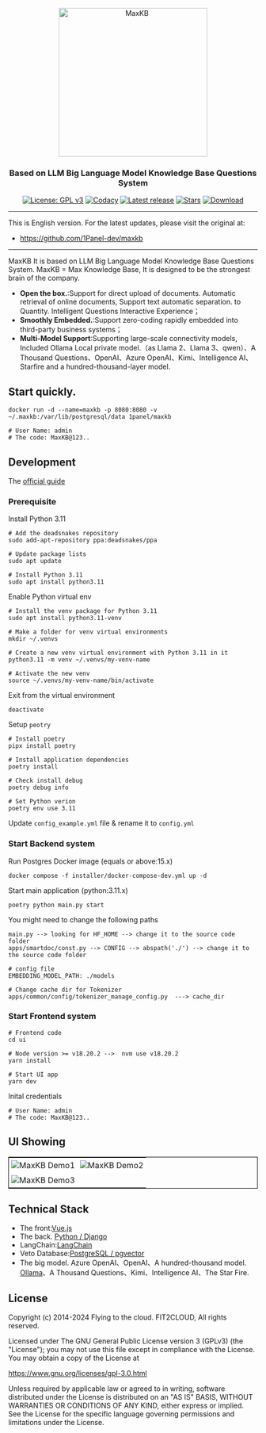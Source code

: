 <p align="center"><img src= "https://github.com/1Panel-dev/maxkb/assets/52996290/c0694996-0eed-40d8-b369-322bf2a380bf" alt="MaxKB" width="300" /></p>
<h3 align="center">Based on LLM Big Language Model Knowledge Base Questions System</h3>
<p align="center">
  <a href="https://www.gnu.org/licenses/old-licenses/gpl-3.0"><img src="https://img.shields.io/github/license/1Panel-dev/maxkb?color=%231890FF" alt="License: GPL v3"></a>
  <a href="https://app.codacy.com/gh/1Panel-dev/maxkb?utm_source=github.com&utm_medium=referral&utm_content=1Panel-dev/maxkb&utm_campaign=Badge_Grade_Dashboard"><img src="https://app.codacy.com/project/badge/Grade/da67574fd82b473992781d1386b937ef" alt="Codacy"></a>
  <a href="https://github.com/1Panel-dev/maxkb/releases/latest"><img src="https://img.shields.io/github/v/release/1Panel-dev/maxkb" alt="Latest release"></a>
  <a href="https://github.com/1Panel-dev/maxkb"><img src="https://img.shields.io/github/stars/1Panel-dev/maxkb?color=%231890FF&style=flat-square" alt="Stars"></a>    
  <a href="https://hub.docker.com/r/1panel/maxkb"><img src="https://img.shields.io/docker/pulls/1panel/maxkb?label=downloads" alt="Download"></a>  
</p>

<hr/>
This is English version. For the latest updates, please visit the original at:

 - <https://github.com/1Panel-dev/maxkb>

<hr>
MaxKB It is based on LLM Big Language Model Knowledge Base Questions System. MaxKB = Max Knowledge Base, It is designed to be the strongest brain of the company. 

- **Open the box.**:Support for direct upload of documents. Automatic retrieval of online documents, Support text automatic separation. to Quantity. Intelligent Questions Interactive Experience；
- **Smoothly Embedded.**:Support zero-coding rapidly embedded into third-party business systems；
- **Multi-Model Support**:Supporting large-scale connectivity models, Included Ollama Local private model.（as Llama 2、Llama 3、qwen）、A Thousand Questions、OpenAI、Azure OpenAI、Kimi、Intelligence AI、Starfire and a hundred-thousand-layer model. 

## Start quickly.

```
docker run -d --name=maxkb -p 8080:8080 -v ~/.maxkb:/var/lib/postgresql/data 1panel/maxkb

# User Name: admin
# The code: MaxKB@123..
```

## Development

The [official guide](https://github.com/1Panel-dev/MaxKB/wiki/%E5%BC%80%E5%8F%91%E7%8E%AF%E5%A2%83%E6%90%AD%E5%BB%BA)

### Prerequisite

Install Python 3.11

```
# Add the deadsnakes repository
sudo add-apt-repository ppa:deadsnakes/ppa

# Update package lists
sudo apt update

# Install Python 3.11
sudo apt install python3.11
```

Enable Python virtual env

```
# Install the venv package for Python 3.11
sudo apt install python3.11-venv

# Make a folder for venv virtual environments
mkdir ~/.venvs

# Create a new venv virtual environment with Python 3.11 in it
python3.11 -m venv ~/.venvs/my-venv-name

# Activate the new venv
source ~/.venvs/my-venv-name/bin/activate
```
Exit from the virtual environment

```deactivate```

Setup `peotry`

```
# Install poetry
pipx install poetry

# Install application dependencies
poetry install

# Check install debug
poetry debug info

# Set Python verion
poetry env use 3.11
```

Update `config_example.yml` file & rename it to `config.yml`

### Start Backend system

Run Postgres Docker image (equals or above:15.x)  

```docker compose -f installer/docker-compose-dev.yml up -d```

Start main application (python:3.11.x)

```poetry python main.py start```

You might need to change the following paths
```
main.py --> looking for HF_HOME --> change it to the source code folder 
apps/smartdoc/const.py --> CONFIG --> abspath('./') --> change it to the source code folder

# config file
EMBEDDING_MODEL_PATH: ./models

# Change cache dir for Tokenizer
apps/common/config/tokenizer_manage_config.py  ---> cache_dir
```

### Start Frontend system

```
# Frontend code
cd ui

# Node version >= v18.20.2 -->  nvm use v18.20.2 
yarn install

# Start UI app
yarn dev
```

Inital credentials
```
# User Name: admin
# The code: MaxKB@123..
```


## UI Showing

<table style="border-collapse: collapse; border: 1px solid black;">
  <tr>
    <td style="padding: 5px;background-color:#fff;"><img src= "assets/Screens_01.png" alt="MaxKB Demo1"   /></td>
    <td style="padding: 5px;background-color:#fff;"><img src= "assets/Screens_02.png" alt="MaxKB Demo2"   /></td>
  </tr>
  <tr>
    <td style="padding: 5px;background-color:#fff;"><img src= "assets/Screens_03.png" alt="MaxKB Demo3"   /></td>
  </tr>
</table>

## Technical Stack

-   The front:[Vue.js](https://cn.vuejs.org/)
-   The back. [Python / Django](https://www.djangoproject.com/)
-   LangChain:[LangChain](https://www.langchain.com/)
-   Veto Database:[PostgreSQL / pgvector](https://www.postgresql.org/)
-   The big model. Azure OpenAI、OpenAI、A hundred-thousand model. [Ollama](https://github.com/ollama/ollama)、A Thousand Questions、Kimi、Intelligence AI、The Star Fire.


## License

Copyright (c) 2014-2024 Flying to the cloud. FIT2CLOUD, All rights reserved.

Licensed under The GNU General Public License version 3 (GPLv3)  (the "License"); you may not use this file except in compliance with the License. You may obtain a copy of the License at

<https://www.gnu.org/licenses/gpl-3.0.html>

Unless required by applicable law or agreed to in writing, software distributed under the License is distributed on an "AS IS" BASIS, WITHOUT WARRANTIES OR CONDITIONS OF ANY KIND, either express or implied. See the License for the specific language governing permissions and limitations under the License.
